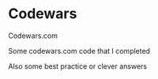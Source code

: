 # Codewars

Codewars.com

Some codewars.com code that I completed 

Also some best practice or clever answers
